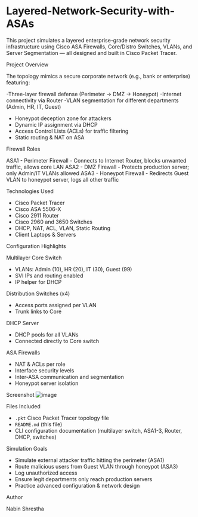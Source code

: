 # Layered-Network-Security-with-ASAs

This project simulates a layered enterprise-grade network security infrastructure using Cisco ASA Firewalls, Core/Distro Switches, VLANs, and Server Segmentation — all designed and built in Cisco Packet Tracer.

Project Overview

The topology mimics a secure corporate network (e.g., bank or enterprise) featuring:

-Three-layer firewall defense (Perimeter → DMZ → Honeypot)
-Internet connectivity via Router
-VLAN segmentation for different departments (Admin, HR, IT, Guest)
- Honeypot deception zone for attackers
- Dynamic IP assignment via DHCP
- Access Control Lists (ACLs) for traffic filtering
- Static routing & NAT on ASA


Firewall Roles

ASA1 - Perimeter Firewall - Connects to Internet Router, blocks unwanted traffic, allows core LAN 
ASA2 - DMZ Firewall - Protects production server; only Admin/IT VLANs allowed 
ASA3 - Honeypot Firewall - Redirects Guest VLAN to honeypot server, logs all other traffic

Technologies Used

- Cisco Packet Tracer
- Cisco ASA 5506-X
- Cisco 2911 Router
- Cisco 2960 and 3650 Switches
- DHCP, NAT, ACL, VLAN, Static Routing
- Client Laptops & Servers

Configuration Highlights

Multilayer Core Switch
- VLANs: Admin (10), HR (20), IT (30), Guest (99)
- SVI IPs and routing enabled
- IP helper for DHCP

Distribution Switches (x4)
- Access ports assigned per VLAN
- Trunk links to Core

DHCP Server
- DHCP pools for all VLANs
- Connected directly to Core switch

ASA Firewalls
- NAT & ACLs per role
- Interface security levels
- Inter-ASA communication and segmentation
- Honeypot server isolation

Screenshot
![image](https://github.com/user-attachments/assets/cd8cb488-21b4-4f75-9436-c78ba06ef5a4)



Files Included

- `.pkt` Cisco Packet Tracer topology file
- `README.md` (this file)
- CLI configuration documentation (multilayer switch, ASA1-3, Router, DHCP, switches)

Simulation Goals

- Simulate external attacker traffic hitting the perimeter (ASA1)
- Route malicious users from Guest VLAN through honeypot (ASA3)
- Log unauthorized access
- Ensure legit departments only reach production servers
- Practice advanced configuration & network design


Author

Nabin Shrestha  


